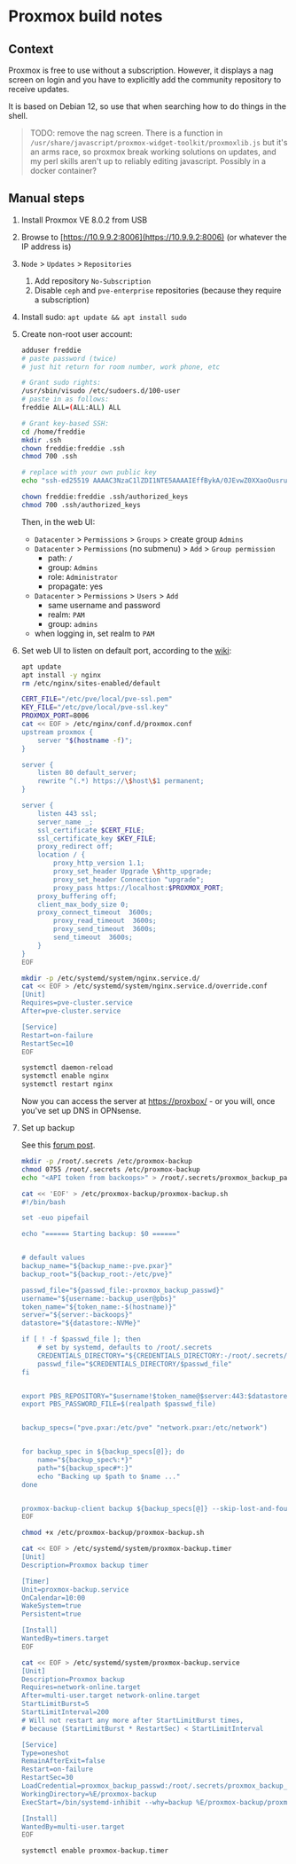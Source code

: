 # Proxmox build notes

## Context

Proxmox is free to use without a subscription. However, it displays a nag screen on login and you have to explicitly add the community repository to receive updates.

It is based on Debian 12, so use that when searching how to do things in the shell.

> TODO: remove the nag screen. There is a function in `/usr/share/javascript/proxmox-widget-toolkit/proxmoxlib.js` but it's an arms race, so proxmox break working solutions on updates, and my perl skills aren't up to reliably editing javascript. Possibly in a docker container?

## Manual steps

1. Install Proxmox VE 8.0.2 from USB
2. Browse to [https://10.9.9.2:8006](https://10.9.9.2:8006) (or whatever the IP address is)
3. `Node` > `Updates` > `Repositories`
    1. Add repository `No-Subscription`
    2. Disable `ceph` and `pve-enterprise` repositories (because they require a subscription)
4. Install sudo: `apt update && apt install sudo`
5. Create non-root user account:

    ```bash
    adduser freddie
    # paste password (twice)
    # just hit return for room number, work phone, etc

    # Grant sudo rights:
    /usr/sbin/visudo /etc/sudoers.d/100-user
    # paste in as follows:
    freddie ALL=(ALL:ALL) ALL

    # Grant key-based SSH:
    cd /home/freddie
    mkdir .ssh
    chown freddie:freddie .ssh
    chmod 700 .ssh

    # replace with your own public key
    echo "ssh-ed25519 AAAAC3NzaC1lZDI1NTE5AAAAIEffBykA/0JEvwZ0XXaoOusrugan/uG6KBZ/CqepKUZA freddie@leigh.delamere" >> .ssh/authorized_keys

    chown freddie:freddie .ssh/authorized_keys
    chmod 700 .ssh/authorized_keys
    ```

    Then, in the web UI:

    - `Datacenter` > `Permissions` > `Groups` > create group `Admins`
    - `Datacenter` > `Permissions` (no submenu) > `Add` > `Group permission`
      - path: `/`
      - group: `Admins`
      - role: `Administrator`
      - propagate: yes
    - `Datacenter` > `Permissions` > `Users` > `Add`
      - same username and password
      - realm: `PAM`
      - group: `admins`
    - when logging in, set realm to `PAM`

6. Set web UI to listen on default port, according to the [wiki](https://pve.proxmox.com/wiki/Web_Interface_Via_Nginx_Proxy):

    ```bash
    apt update
    apt install -y nginx
    rm /etc/nginx/sites-enabled/default

    CERT_FILE="/etc/pve/local/pve-ssl.pem"
    KEY_FILE="/etc/pve/local/pve-ssl.key"
    PROXMOX_PORT=8006
    cat << EOF > /etc/nginx/conf.d/proxmox.conf
    upstream proxmox {
        server "$(hostname -f)";
    }

    server {
        listen 80 default_server;
        rewrite ^(.*) https://\$host\$1 permanent;
    }

    server {
        listen 443 ssl;
        server_name _;
        ssl_certificate $CERT_FILE;
        ssl_certificate_key $KEY_FILE;
        proxy_redirect off;
        location / {
            proxy_http_version 1.1;
            proxy_set_header Upgrade \$http_upgrade;
            proxy_set_header Connection "upgrade";
            proxy_pass https://localhost:$PROXMOX_PORT;
        proxy_buffering off;
        client_max_body_size 0;
        proxy_connect_timeout  3600s;
            proxy_read_timeout  3600s;
            proxy_send_timeout  3600s;
            send_timeout  3600s;
        }
    }
    EOF

    mkdir -p /etc/systemd/system/nginx.service.d/
    cat << EOF > /etc/systemd/system/nginx.service.d/override.conf
    [Unit]
    Requires=pve-cluster.service
    After=pve-cluster.service

    [Service]
    Restart=on-failure
    RestartSec=10
    EOF

    systemctl daemon-reload
    systemctl enable nginx
    systemctl restart nginx
    ```

    Now you can access the server at [https://proxbox/](https://proxbox/) - or you will, once you've set up DNS in OPNsense.

7. Set up backup

    See this [forum post](https://forum.proxmox.com/threads/backing-up-proxmox-the-host-itself-what-and-how.24672/).

    ```bash
    mkdir -p /root/.secrets /etc/proxmox-backup
    chmod 0755 /root/.secrets /etc/proxmox-backup
    echo "<API token from backoops>" > /root/.secrets/proxmox_backup_passwd

    cat << 'EOF' > /etc/proxmox-backup/proxmox-backup.sh
    #!/bin/bash

    set -euo pipefail

    echo "====== Starting backup: $0 ======"


    # default values
    backup_name="${backup_name:-pve.pxar}"
    backup_root="${backup_root:-/etc/pve}"

    passwd_file="${passwd_file:-proxmox_backup_passwd}"
    username="${username:-backup_user@pbs}"
    token_name="${token_name:-$(hostname)}"
    server="${server:-backoops}"
    datastore="${datastore:-NVMe}"

    if [ ! -f $passwd_file ]; then
        # set by systemd, defaults to /root/.secrets
        CREDENTIALS_DIRECTORY="${CREDENTIALS_DIRECTORY:-/root/.secrets/}"
        passwd_file="$CREDENTIALS_DIRECTORY/$passwd_file"
    fi


    export PBS_REPOSITORY="$username!$token_name@$server:443:$datastore"
    export PBS_PASSWORD_FILE=$(realpath $passwd_file)


    backup_specs=("pve.pxar:/etc/pve" "network.pxar:/etc/network")


    for backup_spec in ${backup_specs[@]}; do
        name="${backup_spec%:*}"
        path="${backup_spec#*:}"
        echo "Backing up $path to $name ..."
    done


    proxmox-backup-client backup ${backup_specs[@]} --skip-lost-and-found true $@
    EOF

    chmod +x /etc/proxmox-backup/proxmox-backup.sh

    cat << EOF > /etc/systemd/system/proxmox-backup.timer
    [Unit]
    Description=Proxmox backup timer

    [Timer]
    Unit=proxmox-backup.service
    OnCalendar=10:00
    WakeSystem=true
    Persistent=true

    [Install]
    WantedBy=timers.target
    EOF

    cat << EOF > /etc/systemd/system/proxmox-backup.service
    [Unit]
    Description=Proxmox backup
    Requires=network-online.target
    After=multi-user.target network-online.target
    StartLimitBurst=5
    StartLimitInterval=200
    # Will not restart any more after StartLimitBurst times,
    # because (StartLimitBurst * RestartSec) < StartLimitInterval

    [Service]
    Type=oneshot
    RemainAfterExit=false
    Restart=on-failure
    RestartSec=30
    LoadCredential=proxmox_backup_passwd:/root/.secrets/proxmox_backup_passwd
    WorkingDirectory=%E/proxmox-backup
    ExecStart=/bin/systemd-inhibit --why=backup %E/proxmox-backup/proxmox-backup.sh

    [Install]
    WantedBy=multi-user.target
    EOF

    systemctl enable proxmox-backup.timer
    ```
